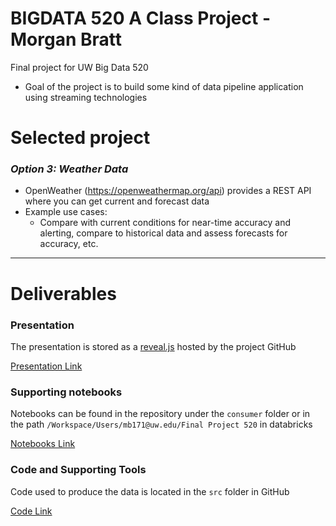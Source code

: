 # BIGDATA 520 A Class Project -  Morgan Bratt 

Final project for UW Big Data 520 
- Goal of the project is to build some kind of data pipeline application using streaming technologies



# Selected project 
### *Option 3: Weather Data*
- OpenWeather (https://openweathermap.org/api) provides a REST API where you can get current and forecast data 
- Example use cases: 
    - Compare with current conditions for near-time accuracy and alerting, compare to historical data and assess forecasts for accuracy, etc.
---
# Deliverables

### Presentation
The presentation is stored as a [reveal.js](https://revealjs.com/) hosted by the project GitHub

[Presentation Link](https://morganbratt.github.io/BIGDATA-520AWi23__ClassProject/)

### Supporting notebooks
Notebooks can be found in the repository under the `consumer` folder or in the path `/Workspace/Users/mb171@uw.edu/Final Project 520` in databricks

[Notebooks Link](https://github.com/MorganBratt/BIGDATA-520AWi23__ClassProject/tree/main/docs/consumer)

### Code and Supporting Tools
Code used to produce the data is located in the `src` folder in GitHub

[Code Link](https://github.com/MorganBratt/BIGDATA-520AWi23__ClassProject/tree/main/src)

